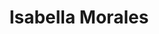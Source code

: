 ---
title: Isabella Morales
position: Event Coordinator
quote: >
    "I highly encourage all who want to explore how to drive meaningful, positive social impact on communities around the world to join EWB.  Travelling with EWB has truly exposed me to what struggles lie beyond our society's safety bubble and has inspired me to want to go out and help change them."
year: 2018
image: /img/officers/2018/isabella.jpeg
order: 6

draft: false
---